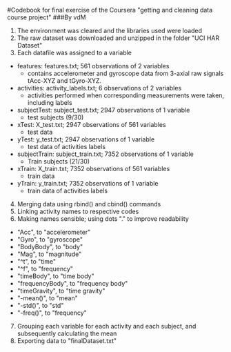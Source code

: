 #Codebook for final exercise of the Coursera "getting and cleaning data course project"
###By vdM

1. The environment was cleared and the libraries used were loaded
2. The raw dataset was downloaded and unzipped in the folder "UCI HAR Dataset"
3. Each datafile was assigned to a variable
- features:     features.txt; 561 observations of 2 variables
    - contains accelerometer and gyroscope data from 3-axial raw signals tAcc-XYZ and tGyro-XYZ.
- activities:   activity_labels.txt; 6 observations of 2 variables
    - activities performed when corresponding measurements were taken, including labels
- subjectTest:  subject_test.txt; 2947 observations of 1 variable
    - test subjects (9/30)
- xTest:        X_test.txt; 2947 observations of 561 variables
    - test data
- yTest:        y_test.txt; 2947 observations of 1 variable
    - test data of activities labels
- subjectTrain: subject_train.txt; 7352 observations of 1 variable
    - Train subjects (21/30)
- xTrain:       X_train.txt; 7352 observations of 561 variables
    - train data
- yTrain:       y_train.txt; 7352 observations of 1 variable
    - train data of activities labels

4. Merging data using rbind() and cbind() commands
5. Linking activity names to respective codes
6. Making names sensible; using dots "." to improve readability
- "Acc", to "accelerometer"
- "Gyro", to "gyroscope"
- "BodyBody", to "body"
- "Mag", to "magnitude"
- "^t", to "time"
- "^f", to "frequency"
- "timeBody", to "time body"
- "frequencyBody", to "frequency body"
- "timeGravity", to "time gravity"
- "-mean()", to "mean"
- "-std()", to "std"
- "-freq()", to "frequency"
7. Grouping each variable for each activity and each subject, and subsequently calculating the mean
8. Exporting data to "finalDataset.txt" 